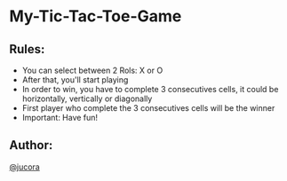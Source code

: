 # My-Tic-Tac-Toe-Game

## Rules:
* You can select between 2 Rols: X or O
* After that, you'll start playing
* In order to win, you have to complete 3 consecutives cells, it could be horizontally, vertically or diagonally
* First player who complete the 3 consecutives cells will be the winner
* Important: Have fun!

## Author:
[@jucora](https://github.com/jucora)

